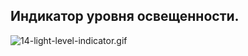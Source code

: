 ## Индикатор уровня освещенности.

![14-light-level-indicator.gif](content/14-light-level-indicator.gif)



